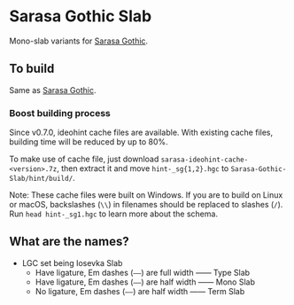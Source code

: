 # Sarasa Gothic Slab

Mono-slab variants for [Sarasa Gothic](https://github.com/be5invis/Sarasa-Gothic).

## To build

Same as [Sarasa Gothic](https://github.com/be5invis/Sarasa-Gothic).

### Boost building process

Since v0.7.0, ideohint cache files are available. With existing cache files, building time will be reduced by up to 80%.

To make use of cache file, just download `sarasa-ideohint-cache-<version>.7z`, then extract it and move `hint-_sg{1,2}.hgc` to `Sarasa-Gothic-Slab/hint/build/`.

Note: These cache files were built on Windows. If you are to build on Linux or macOS, backslashes (`\\`) in filenames should be replaced to slashes (`/`). Run `head hint-_sg1.hgc` to learn more about the schema.

## What are the names?

- LGC set being Iosevka Slab
  - Have ligature, Em dashes (`——`) are full width —— Type Slab
  - Have ligature, Em dashes (`——`) are half width —— Mono Slab
  - No ligature, Em dashes (`——`) are half width —— Term Slab
